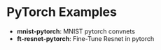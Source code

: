 PyTorch Examples
========

- **mnist-pytorch**: MNIST pytorch convnets
- **ft-resnet-pytorch**: Fine-Tune Resnet in pytorch
